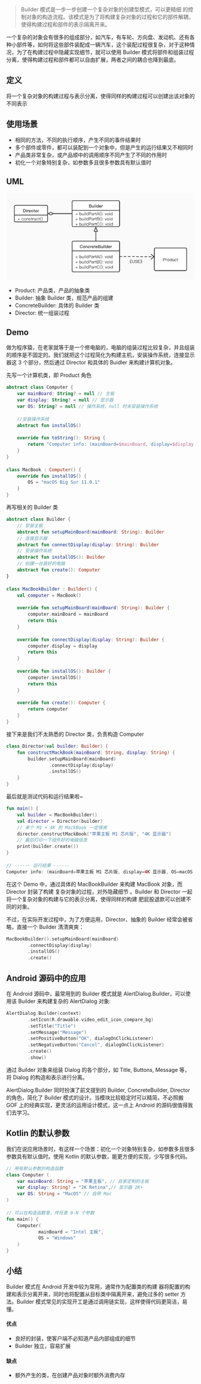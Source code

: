 > Builder 模式是一步一步创建一个复杂对象的创建型模式，可以更精细 的控制对象的构造流程。该模式是为了将构建复杂对象的过程和它的部件解耦，使得构建过程和部件的表示隔离开来。

一个复杂的对象会有很多的组成部分，如汽车，有车轮、方向盘、发动机、还有各种小部件等，如何将这些部件装配成一辆汽车，这个装配过程很复杂，对于这种情况，为了在构建过程中隐藏实现细节，就可以使用 Builder 模式将部件和组装过程分离，使得构建过程和部件都可以自由扩展，两者之间的耦合也降到最底。

## 定义

将一个复杂对象的构建过程与表示分离，使得同样的构建过程可以创建出该对象的不同表示

## 使用场景

- 相同的方法，不同的执行顺序，产生不同的事件结果时
- 多个部件或零件，都可以装配到一个对象中，但是产生的运行结果又不相同时
- 产品类非常复杂，或产品顺中的调用顺序不同产生了不同的作用时
- 初化一个对象特别复杂，如参数多且很多参数具有默认值时

## UML

![builder](img/builder.jpg)

- Product:  产品类，产品的抽象类
- Builder:  抽象 Builder 类，规范产品的组建
- ConcreteBuilder: 具体的 Builder 类
- Director: 统一组装过程

## Demo

做为程序猿，在老家就等于是一个修电脑的，电脑的组装过程比较复杂，并且组装的顺序是不固定的。我们就把这个过程简化为构建主机，安装操作系统，连接显示器这 3 个部分，然后通过 Director 和具体的 Buidler 来构建计算机对象。

先写一个计算机类，即 Product 角色

```KOTLIN
abstract class Computer {
    var mainBoard: String? = null // 主板
    var display: String? = null // 显示器
    var OS: String? = null // 操作系统，null 时未安装操作系统

    //安装操作系统
    abstract fun installOS()
  
    override fun toString(): String {
        return "Computer info: (mainBoard=$mainBoard, display=$display, OS=$OS)"
    }
}

class MacBook : Computer() {
    override fun installOS() {
        OS = "macOS Big Sur 11.0.1"
    }
}
```

再写相关的 Builder 类

```kotlin
abstract class Builder {
    // 安装主板
    abstract fun setupMainBoard(mainBoard: String): Builder
    // 连接显示器
    abstract fun connectDisplay(display: String): Builder
    // 安装操作系统
    abstract fun installOS(): Builder
    // 创建一台装好的电脑
    abstract fun create(): Computer
}

class MacBookBuilder : Builder() {
    val computer = MacBook()

    override fun setupMainBoard(mainBoard: String): Builder {
        computer.mainBoard = mainBoard
        return this
    }

    override fun connectDisplay(display: String): Builder {
        computer.display = display
        return this
    }

    override fun installOS(): Builder {
        computer.installOS()
        return this
    }

    override fun create(): Computer {
        return computer
    }
}
```

接下来是我们不太熟悉的 Director 类，负责构造 Computer

```kotlin
class Director(val builder: Builder) {
    fun constructMackBook(mainBoard: String, display: String) {
        builder.setupMainBoard(mainBoard)
                .connectDisplay(display)
                .installOS()
    }
}
```

 最后就是测试代码和运行结果啦~

```kotlin
fun main() {
    val builder = MacBookBuilder()
    val director = Director(builder)
    // 来个 M1 + 4K 的 MackBook 一定很爽
    director.constructMackBook("苹果主板 M1 芯片版", "4K 显示器")
    // 最后打印一下组件好的电脑信息
    print(builder.create())
}

// ------ 运行结果 ------ 
Computer info: (mainBoard=苹果主板 M1 芯片版, display=4K 显示器, OS=macOS Big Sur 11.0.1)
```

在这个  Demo 中，通过具体的 MacBookBuilder 来构建 MacBook 对象，而 Director 封装了构建 复杂对象的过程，对外隐藏细节 。Builder 和 Director 一起将一个复杂对象的构建与它的表示分离，使得同样的构建 肥屁股退款可以创建不同的对象。

不过，在实际开发过程中，为了方便运用，Director、抽象的 Builder 经常会被省略，直接一个 Builder 清清爽爽：

```kotlin
MacBookBuilder().setupMainBoard(mainBoard)
        .connectDisplay(display)
        .installOS()
        .create()
```

## Android 源码中的应用

在 Android 源码中，最常用到的 Builder 模式就是 AlertDialog.Builder，可以使用该 Builder 来构建复杂的 AlertDialog 对象:

```kotlin
AlertDialog.Builder(context)
        .setIcon(R.drawable.video_edit_icon_compare_bg)
        .setTitle("Title")
        .setMessage("Message")
        .setPositiveButton("OK", dialogOnClickListener)
        .setNegativeButton("Cancel", dialogOnClickListener)
        .create()
        .show()
```

通过 Builder 对象来组装 Dialog 的各个部分，如 Title, Buttons, Message 等，将 Dialog 的构造和表示进行分离。

AlertDialog.Builder 同时扮演了前文提到的 Builder, ConcreteBuilder, Director 的角色，简化了 Builder 模式的设计。当模块比较稳定时可以精简，不必照搬 GOF 上的经典实现，更灵活的运用设计模式，这一点上 Android 的源码很值得我们去学习。

## Kotlin 的默认参数 

我们在说应用场景时，有这样一个场景：初化一个对象特别复杂，如参数多且很多参数具有默认值时。使用 Kotlin 的默认参数，能更方便的实现，少写很多代码。

```KOTLIN
// 带有默认参数的构造函数
class Computer (
    var mainBoard: String = "苹果主板", // 自家定制的主板
    var display: String? = "2K Retina",// 显示器 2K+
    var OS: String = "MacOS" // 自带 Mac
)

// 可以在构造函数里，传任意 0-N 个参数
fun main() {
    Computer(
            mainBoard = "Intel 主板", 
            OS = "Windows"
    )
}
```

## 小结

Builder 模式在 Android 开发中较为常用，通常作为配置类的构建 器将配置的构建和表示分离开来，同时也将配置从目标类中隔离开来，避免过多的 setter 方法。Builder 模式常见的实现开工是通过调用链实现，这样使得代码更简洁，易懂。

#### 优点

- 良好的封装，使客户端不必知道产品内部组成的细节 
- Builder 独立，容易扩展

#### 缺点

- 额外产生的类，在创建产品对象时额外消费内存